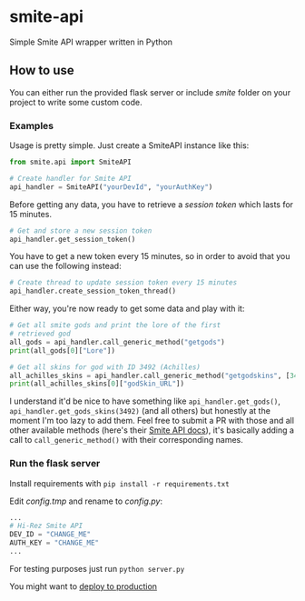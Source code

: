 # smite-api
Simple Smite API wrapper written in Python

## How to use
You can either run the provided flask server or include _smite_ folder on your project to write some custom code.

### Examples
Usage is pretty simple. Just create a SmiteAPI instance like this:
```python
from smite.api import SmiteAPI

# Create handler for Smite API
api_handler = SmiteAPI("yourDevId", "yourAuthKey")
```

Before getting any data, you have to retrieve a _session token_ which lasts for 15 minutes.
```python
# Get and store a new session token
api_handler.get_session_token()
```

You have to get a new token every 15 minutes, so in order to avoid that you can use the following instead:
```python
# Create thread to update session token every 15 minutes
api_handler.create_session_token_thread()
```

Either way, you're now ready to get some data and play with it:
```python
# Get all smite gods and print the lore of the first
# retrieved god
all_gods = api_handler.call_generic_method("getgods")
print(all_gods[0]["Lore"])

# Get all skins for god with ID 3492 (Achilles)
all_achilles_skins = api_handler.call_generic_method("getgodskins", [3492])
print(all_achilles_skins[0]["godSkin_URL"])
```

I understand it'd be nice to have something like `api_handler.get_gods()`, `api_handler.get_gods_skins(3492)` (and all others) but honestly at the moment I'm too lazy to add them. Feel free to submit a PR with those and all other available methods (here's their [Smite API docs](https://docs.google.com/document/d/1OFS-3ocSx-1Rvg4afAnEHlT3917MAK_6eJTR6rzr-BM)), it's basically adding a call to `call_generic_method()` with their corresponding names.

### Run the flask server
Install requirements with `pip install -r requirements.txt`

Edit _config.tmp_ and rename to _config.py_:
```python
...
# Hi-Rez Smite API
DEV_ID = "CHANGE_ME"
AUTH_KEY = "CHANGE_ME"
...
```

For testing purposes just run `python server.py`

You might want to [deploy to production](https://flask.palletsprojects.com/en/1.1.x/tutorial/deploy/)
